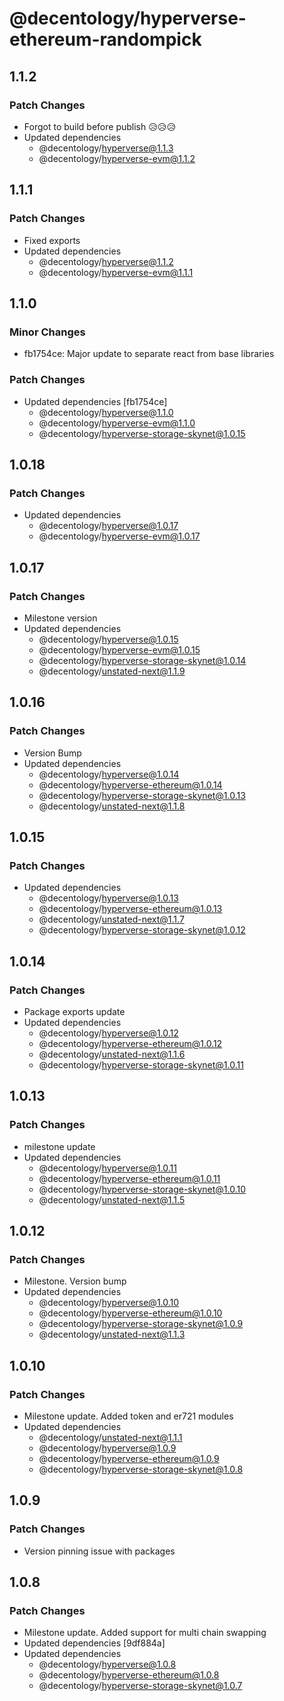 # @decentology/hyperverse-ethereum-randompick

## 1.1.2

### Patch Changes

-   Forgot to build before publish 😥😥😥
-   Updated dependencies
    -   @decentology/hyperverse@1.1.3
    -   @decentology/hyperverse-evm@1.1.2

## 1.1.1

### Patch Changes

-   Fixed exports
-   Updated dependencies
    -   @decentology/hyperverse@1.1.2
    -   @decentology/hyperverse-evm@1.1.1

## 1.1.0

### Minor Changes

-   fb1754ce: Major update to separate react from base libraries

### Patch Changes

-   Updated dependencies [fb1754ce]
    -   @decentology/hyperverse@1.1.0
    -   @decentology/hyperverse-evm@1.1.0
    -   @decentology/hyperverse-storage-skynet@1.0.15

## 1.0.18

### Patch Changes

-   Updated dependencies
    -   @decentology/hyperverse@1.0.17
    -   @decentology/hyperverse-evm@1.0.17

## 1.0.17

### Patch Changes

-   Milestone version
-   Updated dependencies
    -   @decentology/hyperverse@1.0.15
    -   @decentology/hyperverse-evm@1.0.15
    -   @decentology/hyperverse-storage-skynet@1.0.14
    -   @decentology/unstated-next@1.1.9

## 1.0.16

### Patch Changes

-   Version Bump
-   Updated dependencies
    -   @decentology/hyperverse@1.0.14
    -   @decentology/hyperverse-ethereum@1.0.14
    -   @decentology/hyperverse-storage-skynet@1.0.13
    -   @decentology/unstated-next@1.1.8

## 1.0.15

### Patch Changes

-   Updated dependencies
    -   @decentology/hyperverse@1.0.13
    -   @decentology/hyperverse-ethereum@1.0.13
    -   @decentology/unstated-next@1.1.7
    -   @decentology/hyperverse-storage-skynet@1.0.12

## 1.0.14

### Patch Changes

-   Package exports update
-   Updated dependencies
    -   @decentology/hyperverse@1.0.12
    -   @decentology/hyperverse-ethereum@1.0.12
    -   @decentology/unstated-next@1.1.6
    -   @decentology/hyperverse-storage-skynet@1.0.11

## 1.0.13

### Patch Changes

-   milestone update
-   Updated dependencies
    -   @decentology/hyperverse@1.0.11
    -   @decentology/hyperverse-ethereum@1.0.11
    -   @decentology/hyperverse-storage-skynet@1.0.10
    -   @decentology/unstated-next@1.1.5

## 1.0.12

### Patch Changes

-   Milestone. Version bump
-   Updated dependencies
    -   @decentology/hyperverse@1.0.10
    -   @decentology/hyperverse-ethereum@1.0.10
    -   @decentology/hyperverse-storage-skynet@1.0.9
    -   @decentology/unstated-next@1.1.3

## 1.0.10

### Patch Changes

-   Milestone update. Added token and er721 modules
-   Updated dependencies
    -   @decentology/unstated-next@1.1.1
    -   @decentology/hyperverse@1.0.9
    -   @decentology/hyperverse-ethereum@1.0.9
    -   @decentology/hyperverse-storage-skynet@1.0.8

## 1.0.9

### Patch Changes

-   Version pinning issue with packages

## 1.0.8

### Patch Changes

-   Milestone update. Added support for multi chain swapping
-   Updated dependencies [9df884a]
-   Updated dependencies
    -   @decentology/hyperverse@1.0.8
    -   @decentology/hyperverse-ethereum@1.0.8
    -   @decentology/hyperverse-storage-skynet@1.0.7
